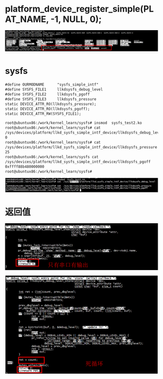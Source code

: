 
#   platform_device_register_simple(PLAT_NAME, -1, NULL, 0);

![image](https://github.com/magnate3/linux-riscv-dev/blob/main/exercises/kobj/sysfs2/sys1.png)

# sysfs

```
#define OURMODNAME		"sysfs_simple_intf"
#define SYSFS_FILE1		llkdsysfs_debug_level
#define SYSFS_FILE2		llkdsysfs_pgoff
#define SYSFS_FILE3		llkdsysfs_pressure
static DEVICE_ATTR_RO(llkdsysfs_pressure);
static DEVICE_ATTR_RO(llkdsysfs_pgoff);
static DEVICE_ATTR_RW(SYSFS_FILE1);
```

```
root@ubuntux86:/work/kernel_learn/sysfs# insmod  sysfs_test2.ko 
root@ubuntux86:/work/kernel_learn/sysfs# cat  /sys/devices/platform/llkd_sysfs_simple_intf_device/llkdsysfs_debug_level 
0
root@ubuntux86:/work/kernel_learn/sysfs# cat  /sys/devices/platform/llkd_sysfs_simple_intf_device/llkdsysfs_pressure 
25
root@ubuntux86:/work/kernel_learn/sysfs cat  /sys/devices/platform/llkd_sysfs_simple_intf_device/llkdsysfs_pgoff 
0xffff88b480000000
root@ubuntux86:/work/kernel_learn/sysfs# 
```

![image](https://github.com/magnate3/linux-riscv-dev/blob/main/exercises/kobj/sysfs2/sys2.png)

# 返回值

![image](https://github.com/magnate3/linux-riscv-dev/blob/main/exercises/kobj/sysfs2/ret1.png)


![image](https://github.com/magnate3/linux-riscv-dev/blob/main/exercises/kobj/sysfs2/ret2.png)